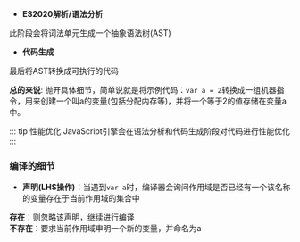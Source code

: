 - **ES2020解析/语法分析**<br/>

此阶段会将词法单元生成一个抽象语法树(AST)

- **代码生成**<br/>

最后将AST转换成可执行的代码


**总的来说**:
抛开具体细节，简单说就是将示例代码：`var a = 2`转换成一组机器指令，用来创建一个叫a的变量(包括分配内存等)，并将一个等于2的值存储在变量a中。

::: tip 性能优化
JavaScript引擎会在语法分析和代码生成阶段对代码进行性能优化
:::

### 编译的细节

- **声明(LHS操作)**：当遇到`var a`时，编译器会询问作用域是否已经有一个该名称的变量存在于当前作用域的集合中<br/>

**存在**：则忽略该声明，继续进行编译<br/>
**不存在**：要求当前作用域申明一个新的变量，并命名为a
